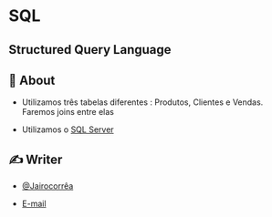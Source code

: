 # SQL
## Structured Query Language


</p>

## 🧐 About <a name = "sobre"></a>

 - Utilizamos três tabelas diferentes : Produtos, Clientes e Vendas. Faremos joins entre elas
 
 - Utilizamos o [SQL Server](https://pt.wikipedia.org/wiki/Microsoft_SQL_Server)

## ✍️ Writer <a name = "autores"></a>

- [@Jairocorrêa](https://www.linkedin.com/in/jairo-corr%C3%AAa-a48456120/)

 - [E-mail](jairo.data@hotmail.com)
